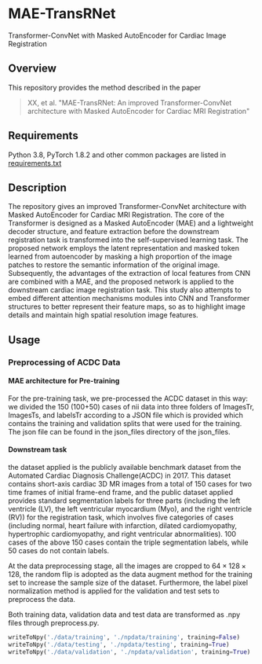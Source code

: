 # MAE-TransRNet
Transformer-ConvNet with Masked AutoEncoder for Cardiac Image Registration
## Overview
This repository provides the method described in the paper
> XX, et al. "MAE-TransRNet: An improved Transformer-ConvNet architecture with Masked AutoEncoder for Cardiac MRI Registration"
## Requirements
Python 3.8, PyTorch 1.8.2 and other common packages are listed in [requirements.txt](https://github.com/SuperNatural-101/MAE-TransRNet/blob/main/requirements.txt)
## Description
The repository gives an improved Transformer-ConvNet architecture with Masked AutoEncoder for Cardiac MRI Registration. The core of the Transformer is designed as a Masked AutoEncoder (MAE) and a lightweight decoder structure, and feature extraction before the downstream registration task is transformed into the self-supervised learning task. The proposed network employs the latent representation and masked token learned from autoencoder by masking a high proportion of the image patches to restore the semantic information of the original image. Subsequently, the advantages of the extraction of local features from CNN are combined with a MAE, and the proposed network is applied to the downstream cardiac image registration task. This study also attempts to embed different attention mechanisms modules into CNN and Transformer structures to better represent their feature maps, so as to highlight image details and maintain high spatial resolution image features. 
## Usage
### Preprocessing of ACDC Data
#### MAE architecture for Pre-training
For the pre-training task, we pre-processed the ACDC dataset in this way: we divided the 150 (100+50) cases of nii data into three folders of ImagesTr, ImagesTs, and labelsTr according to a JSON file which is provided which contains the training and validation splits that were used for the training. The json file can be found in the json_files directory of the json_files.
#### Downstream task
the dataset applied is the publicly available benchmark dataset from the Automated Cardiac Diagnosis Challenge(ACDC) in 2017. This dataset contains short-axis cardiac 3D MR images from a total of 150 cases for two time frames of initial frame-end frame, and the public dataset applied provides standard segmentation labels for three parts (including the left ventricle (LV), the left ventricular myocardium (Myo), and the right ventricle (RV)) for the registration task, which involves five categories of cases (including normal, heart failure with infarction, dilated cardiomyopathy, hypertrophic cardiomyopathy, and right ventricular abnormalities). 100 cases of the above 150 cases contain the triple segmentation labels, while 50 cases do not contain labels. 

At the data preprocessing stage, all the images are cropped to $64\times 128\times 128$, the random flip is adopted as the data augment method for the training set to increase the sample size of the dataset. Furthermore, the label pixel normalization method is applied for the validation and test sets to preprocess the data.

Both training data, validation data and test data are transformed as .npy files through preprocess.py.

```python
writeToNpy('./data/training', './npdata/training', training=False)
writeToNpy('./data/testing', './npdata/testing', training=True)
writeToNpy('./data/validation', './npdata/validation', training=True)
```
